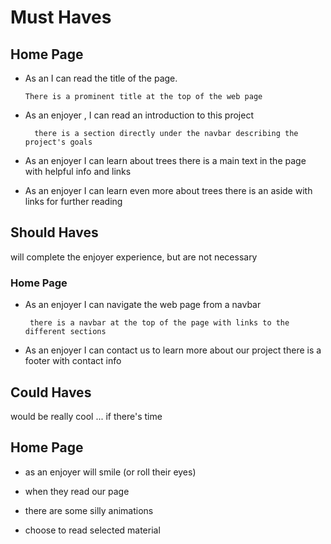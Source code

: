 # Must Haves

## Home Page

- As an I can read the title of the page.

      There is a prominent title at the top of the web page

- As an enjoyer , I can read an introduction to this project

        there is a section directly under the navbar describing the project's goals

- As an enjoyer I can learn about trees there is a main text in the page with
  helpful info and links

- As an enjoyer I can learn even more about trees there is an aside with links
  for further reading

## Should Haves

will complete the enjoyer experience, but are not necessary

### Home Page

- As an enjoyer I can navigate the web page from a navbar

       there is a navbar at the top of the page with links to the different sections

- As an enjoyer I can contact us to learn more about our project there is a
  footer with contact info

## Could Haves

would be really cool ... if there's time

## Home Page

- as an enjoyer will smile (or roll their eyes)

- when they read our page

- there are some silly animations
- choose to read selected material
